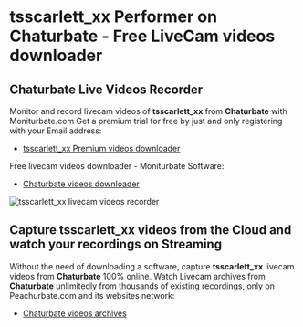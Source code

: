 # tsscarlett_xx Performer on Chaturbate - Free LiveCam videos downloader

## Chaturbate Live Videos Recorder

Monitor and record livecam videos of **tsscarlett_xx** from **Chaturbate** with Moniturbate.com
Get a premium trial for free by just and only registering with your Email address:
* [tsscarlett_xx Premium videos downloader](https://moniturbate.com/request-demo-licence-key.html)

Free livecam videos downloader - Moniturbate Software:
* [Chaturbate videos downloader](https://moniturbate.com/moniturbate-download-software.html)

![tsscarlett_xx livecam videos recorder](https://peachurnet.com/templates/moniturbate-software.png)


## Capture tsscarlett_xx videos from the Cloud and watch your recordings on Streaming

Without the need of downloading a software, capture **tsscarlett_xx** livecam videos from **Chaturbate** 100% online.
Watch Livecam archives from **Chaturbate** unlimitedly from thousands of existing recordings, only on Peachurbate.com and its websites network:
* [Chaturbate videos archives](https://peachurnet.com/)